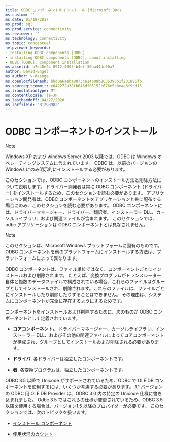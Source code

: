 ```yaml
---
title: ODBC コンポーネントのインストール |Microsoft Docs
ms.custom: ''
ms.date: 01/19/2017
ms.prod: sql
ms.prod_service: connectivity
ms.reviewer: ''
ms.technology: connectivity
ms.topic: conceptual
helpviewer_keywords:
- installing ODBC components [ODBC]
- installing ODBC components [ODBC], about installing
- ODBC [ODBC], component installation
ms.assetid: b7e48e9c-8912-4003-b4ef-30aa44de06a7
author: David-Engel
ms.author: v-daenge
ms.openlocfilehash: bbd0a6aeba8073ce14b08b8635396b1f231895fb
ms.sourcegitcommit: e042272a38fb646df05152c676e5cbeae3f9cd13
ms.translationtype: MT
ms.contentlocale: ja-JP
ms.lasthandoff: 04/27/2020
ms.locfileid: "81298982"
---
```

# <a name="installing-odbc-components"></a>ODBC コンポーネントのインストール
> [!NOTE]  
>  Windows XP および windows Server 2003 以降では、ODBC は Windows オペレーティングシステムに含まれています。 ODBC は、以前のバージョンの Windows にのみ明示的にインストールする必要があります。  
  
 このセクションでは、ODBC コンポーネントのインストール方法と削除方法について説明します。 ドライバー開発者は常に ODBC コンポーネント (ドライバー) をインストールするため、このセクションを読む必要があります。 アプリケーション開発者は、ODBC コンポーネントをアプリケーションと共に配布する場合にのみ、このセクションを読む必要があります。 ODBC コンポーネントには、ドライバーマネージャー、ドライバー、翻訳者、インストーラー DLL、カーソルライブラリ、および関連ファイルが含まれます。 このセクションでは、odbc アプリケーションは ODBC コンポーネントとは見なされません。  
  
> [!NOTE]  
>  このセクションは、Microsoft Windows プラットフォームに固有のものです。 ODBC コンポーネントを他のプラットフォームにインストールする方法は、プラットフォームによって異なります。  
  
 ODBC コンポーネントは、ファイル単位ではなく、コンポーネントごとにインストールおよび削除されます。 たとえば、変換プログラムがトランスレーター自体と複数のデータファイルで構成されている場合、これらのファイルはグループとしてインストールされ、削除されます。これらのファイルは、ファイルごとにインストールしたり削除したりすることはできません。 その理由は、システムにコンポーネントが完全に存在するようにするためです。  
  
 コンポーネントをインストールおよび削除するために、次のものが ODBC コンポーネントとして定義されています。  
  
-   **コアコンポーネント。** ドライバーマネージャー、カーソルライブラリ、インストーラー DLL、およびその他の関連ファイルによってコアコンポーネントが構成され、グループとしてインストールおよび削除される必要があります。  
  
-   **ドライバ.** 各ドライバーは独立したコンポーネントです。  
  
-   **者.** 各変換プログラムは、独立したコンポーネントです。  
  
 ODBC 3.5 以降で Unicode がサポートされているため、ODBC で OLE DB コンポーネントを使用するには、いくつか考慮する必要があります。 1.1 バージョンの ODBC 用 OLE DB Provider は、ODBC 3.0 内の特定の Unicode 仕様に書き込まれました。 Odbc 3.5 ではこれらの仕様が変更されているため、ODBC 3.5 以降を使用する場合は、バージョン1.5 以降のプロバイダーが必要です。 このセクションでは、次のトピックを扱います。  
  
-   [インストール コンポーネント](../../../odbc/reference/install/installation-components.md)  
  
-   [使用状況のカウント](../../../odbc/reference/install/usage-counting.md)
